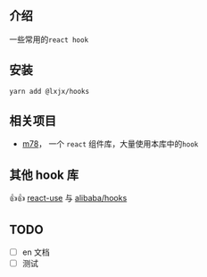 ## 介绍

一些常用的`react hook`

## 安装

`yarn add @lxjx/hooks`

## 相关项目

- [m78](https://github.com/Iixianjie/m78)， 一个 `react` 组件库，大量使用本库中的`hook`

## 其他 hook 库

👍👍 [react-use](https://github.com/streamich/react-use) 与 [alibaba/hooks](https://github.com/alibaba/hooks)

## TODO

- [ ] en 文档
- [ ] 测试
